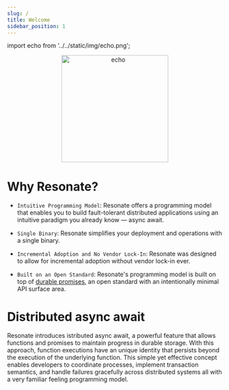 ```yaml
---
slug: /
title: Welcome
sidebar_position: 1
---
```


import echo from '../../static/img/echo.png';

<center>
<img src={echo} alt="echo" width="250" /> 
</center>

# Why Resonate?

- `Intuitive Programming Model`: Resonate offers a programming model that enables you to build fault-tolerant distributed applications using an intuitive paradigm you already know — async await.

- `Single Binary`: Resonate simplifies your deployment and operations with a single binary.

- `Incremental Adoption and No Vendor Lock-In`: Resonate was designed to allow for incremental adoption without vendor lock-in ever.

- `Built on an Open Standard`: Resonate's programming model is built on top of [durable promises](/reference/durable-promises.md), an open standard with an intentionally minimal API surface area.

# Distributed async await

Resonate introduces istributed async await, a powerful feature that allows functions and promises to maintain progress in durable storage. With this approach, function executions have an unique identity that persists beyond the execution of the underlying function. This simple yet effective concept enables developers to coordinate processes, implement transaction semantics, and handle failures gracefully across distributed systems all with a very familiar feeling programming model.
